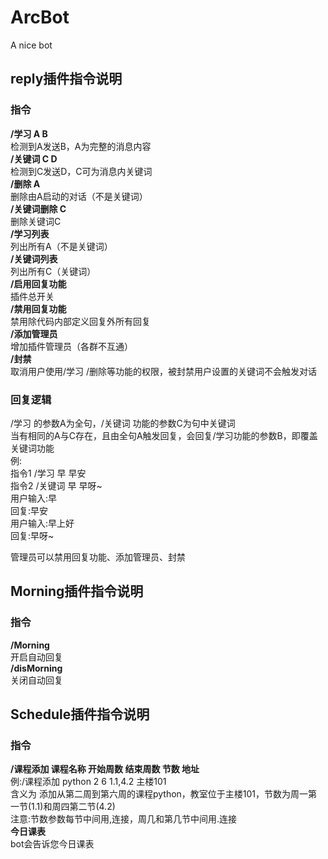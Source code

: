 # ArcBot
A nice bot
## reply插件指令说明
### 指令
**/学习 A B**  
检测到A发送B，A为完整的消息内容  
**/关键词 C D**  
检测到C发送D，C可为消息内关键词  
**/删除 A**  
删除由A启动的对话（不是关键词）  
**/关键词删除 C**  
删除关键词C  
**/学习列表**  
列出所有A（不是关键词）  
**/关键词列表**  
列出所有C（关键词）  
**/启用回复功能**  
插件总开关  
**/禁用回复功能**  
禁用除代码内部定义回复外所有回复  
**/添加管理员**  
增加插件管理员（各群不互通）  
**/封禁**  
取消用户使用/学习 /删除等功能的权限，被封禁用户设置的关键词不会触发对话  
### 回复逻辑
/学习 的参数A为全句，/关键词 功能的参数C为句中关键词  
当有相同的A与C存在，且由全句A触发回复，会回复/学习功能的参数B，即覆盖关键词功能  
例:  
指令1 /学习 早 早安  
指令2 /关键词 早 早呀~  
用户输入:早  
回复:早安  
用户输入:早上好  
回复:早呀~  
  
管理员可以禁用回复功能、添加管理员、封禁  
## Morning插件指令说明
### 指令
**/Morning**  
开启自动回复  
**/disMorning**  
关闭自动回复  

## Schedule插件指令说明
### 指令
**/课程添加 课程名称 开始周数 结束周数 节数 地址**  
例:/课程添加 python 2 6 1.1,4.2 主楼101  
含义为 添加从第二周到第六周的课程python，教室位于主楼101，节数为周一第一节(1.1)和周四第二节(4.2)  
注意:节数参数每节中间用,连接，周几和第几节中间用.连接  
**今日课表**  
bot会告诉您今日课表  